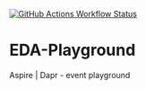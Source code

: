 [![GitHub Actions Workflow Status](https://img.shields.io/github/actions/workflow/status/perokvist/EDA-playground/.github%2Fworkflows%2Fdotnet.yml?branch=main&label=Build&logo=github)](https://github.com/perokvist/EDA-Playground/actions/workflows/dotnet.yml)


# EDA-Playground
Aspire | Dapr - event playground
